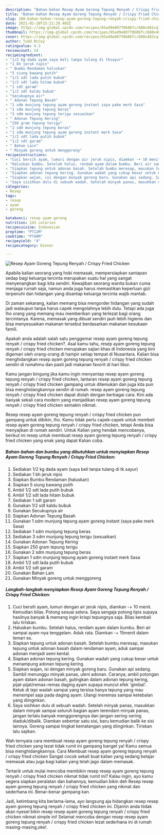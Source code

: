 ```yaml
---
description: "Bahan-bahan Resep Ayam Goreng Tepung Renyah / Crispy Fried Chicken yang lezat Untuk Jualan"
title: "Bahan-bahan Resep Ayam Goreng Tepung Renyah / Crispy Fried Chicken yang lezat Untuk Jualan"
slug: 160-bahan-bahan-resep-ayam-goreng-tepung-renyah-crispy-fried-chicken-yang-lezat-untuk-jualan
date: 2021-02-20T15:21:29.405Z
image: https://img-global.cpcdn.com/recipes/65ad9e807f0b06fc/680x482cq70/resep-ayam-goreng-tepung-renyah-crispy-fried-chicken-foto-resep-utama.jpg
thumbnail: https://img-global.cpcdn.com/recipes/65ad9e807f0b06fc/680x482cq70/resep-ayam-goreng-tepung-renyah-crispy-fried-chicken-foto-resep-utama.jpg
cover: https://img-global.cpcdn.com/recipes/65ad9e807f0b06fc/680x482cq70/resep-ayam-goreng-tepung-renyah-crispy-fried-chicken-foto-resep-utama.jpg
author: Todd McCoy
ratingvalue: 4.3
reviewcount: 14
recipeingredient:
- "1/2 kg dada ayam saya beli tanpa tulang di tksayur"
- "1 bh jeruk nipis"
- " Bumbu Rendaman haluskan"
- "5 siung bawang putih"
- "1/2 sdt lada putih bubuk"
- "1/2 sdt lada hitam bubuk"
- "1 sdt garam"
- "1/2 sdt kaldu bubuk"
- "Secukupnya air"
- " Adonan Tepung Basah"
- "1 sdm munjung tepung ayam goreng instant saya pake merk Sasa"
- "1 sdm munjung tepung beras"
- "3 sdm munjung tepung terigu sesuaikan"
- " Adonan Tepung Kering"
- "250 gram tepung terigu"
- "2 sdm munjung tepung beras"
- "1 sdm munjung tepung ayam goreng instant merk Sasa"
- "1/2 sdt lada putih bubuk"
- "1/2 sdt garam"
- " Bahan Lain"
- " Minyak goreng untuk menggoreng"
recipeinstructions:
- "Cuci bersih ayam, lumuri dengan air jeruk nipis, diamkan -+ 10 menit. Kemudian bilas. Potong sesuai selera. Saya sengaja potong tipis supaya hasilnya banyak &amp; memang ingin krispi tepungnya saja. Bilas kembali lalu tiriskan."
- "Haluskan bumbu. Setelah halus, rendam ayam dalam bumbu. Beri air sampai ayam-nya tenggelam. Aduk rata. Diamkan -+ 15menit dalam lemari es."
- "Siapkan tepung untuk adonan basah. Setelah bumbu meresap, masukan tepung untuk adonan basah dalam rendaman ayam, aduk sampai adonan menjadi semi kental."
- "Siapkan adonan tepung kering. Gunakan wadah yang cukup besar untuk menampung adonan tepung kering."
- "Siapkan wajan, isi dengan minyak goreng baru. Gunakan api sedang. Sambil menunggu minyak panas, uleni adonan. Caranya; ambil potongan ayam dalam adonan basah, gulingkan dalam adonan tepung kering, pijat-pijat/remas-remas daging ayam supaya muncul efek &#39;gimbal&#39;. Ketuk di tepi wadah sampai yang tersisa hanya tepung yang mau menempel saja pada daging ayam. Ulangi meremas sampai ketebalan yang diinginkan."
- "Saya sisihkan dulu di sebuah wadah. Setelah minyak panas, masukkan dalam minyak sampai seluruh bagian ayam terendam minyak panas, jangan terlalu banyak menggorengnya dan jangan sering-sering diaduk/dibalik. Diamkan sebentar satu sisi, baru kemudian balik ke sisi lainnya. Goreng sampai tingkat kematangan yang diinginkan. Tiriskan lalu sajikan."
categories:
- Resep
tags:
- resep
- ayam
- goreng

katakunci: resep ayam goreng 
nutrition: 143 calories
recipecuisine: Indonesian
preptime: "PT12M"
cooktime: "PT40M"
recipeyield: "4"
recipecategory: Dinner

---
```



![Resep Ayam Goreng Tepung Renyah / Crispy Fried Chicken](https://img-global.cpcdn.com/recipes/65ad9e807f0b06fc/680x482cq70/resep-ayam-goreng-tepung-renyah-crispy-fried-chicken-foto-resep-utama.jpg)

Apabila kalian seorang yang hobi memasak, mempersiapkan santapan sedap bagi keluarga tercinta merupakan suatu hal yang sangat menyenangkan bagi kita sendiri. Kewajiban seorang  wanita bukan cuma menjaga rumah saja, namun anda juga harus memastikan keperluan gizi terpenuhi dan hidangan yang disantap keluarga tercinta wajib mantab.

Di zaman  sekarang, kalian memang bisa mengorder hidangan yang sudah jadi walaupun tanpa harus capek mengolahnya lebih dulu. Tetapi ada juga lho orang yang memang mau memberikan yang terlezat bagi orang tercintanya. Karena, memasak yang dibuat sendiri jauh lebih higienis dan bisa menyesuaikan makanan tersebut berdasarkan makanan kesukaan famili. 



Apakah anda adalah salah satu penggemar resep ayam goreng tepung renyah / crispy fried chicken?. Asal kamu tahu, resep ayam goreng tepung renyah / crispy fried chicken merupakan sajian khas di Indonesia yang kini digemari oleh orang-orang di hampir setiap tempat di Nusantara. Kalian bisa menghidangkan resep ayam goreng tepung renyah / crispy fried chicken sendiri di rumahmu dan pasti jadi makanan favorit di hari libur.

Kamu jangan bingung jika kamu ingin menyantap resep ayam goreng tepung renyah / crispy fried chicken, lantaran resep ayam goreng tepung renyah / crispy fried chicken gampang untuk ditemukan dan juga kita pun bisa menghidangkannya sendiri di rumah. resep ayam goreng tepung renyah / crispy fried chicken dapat diolah dengan berbagai cara. Kini ada banyak sekali cara modern yang menjadikan resep ayam goreng tepung renyah / crispy fried chicken semakin nikmat.

Resep resep ayam goreng tepung renyah / crispy fried chicken pun gampang untuk dibikin, lho. Kamu tidak perlu capek-capek untuk membeli resep ayam goreng tepung renyah / crispy fried chicken, tetapi Anda bisa menyajikan di rumah sendiri. Untuk Kalian yang hendak mencobanya, berikut ini resep untuk membuat resep ayam goreng tepung renyah / crispy fried chicken yang enak yang dapat Kalian coba.

<!--inarticleads1-->

##### Bahan-bahan dan bumbu yang dibutuhkan untuk menyiapkan Resep Ayam Goreng Tepung Renyah / Crispy Fried Chicken:

1. Sediakan 1/2 kg dada ayam (saya beli tanpa tulang di tk.sayur)
1. Sediakan 1 bh jeruk nipis
1. Siapkan  Bumbu Rendaman (haluskan)
1. Siapkan 5 siung bawang putih
1. Ambil 1/2 sdt lada putih bubuk
1. Ambil 1/2 sdt lada hitam bubuk
1. Sediakan 1 sdt garam
1. Gunakan 1/2 sdt kaldu bubuk
1. Gunakan Secukupnya air
1. Siapkan  Adonan Tepung Basah
1. Gunakan 1 sdm munjung tepung ayam goreng instant (saya pake merk Sasa)
1. Sediakan 1 sdm munjung tepung beras
1. Sediakan 3 sdm munjung tepung terigu (sesuaikan)
1. Gunakan  Adonan Tepung Kering
1. Siapkan 250 gram tepung terigu
1. Gunakan 2 sdm munjung tepung beras
1. Siapkan 1 sdm munjung tepung ayam goreng instant merk Sasa
1. Ambil 1/2 sdt lada putih bubuk
1. Ambil 1/2 sdt garam
1. Gunakan  Bahan Lain
1. Gunakan  Minyak goreng untuk menggoreng




<!--inarticleads2-->

##### Langkah-langkah menyiapkan Resep Ayam Goreng Tepung Renyah / Crispy Fried Chicken:

1. Cuci bersih ayam, lumuri dengan air jeruk nipis, diamkan -+ 10 menit. Kemudian bilas. Potong sesuai selera. Saya sengaja potong tipis supaya hasilnya banyak &amp; memang ingin krispi tepungnya saja. Bilas kembali lalu tiriskan.
1. Haluskan bumbu. Setelah halus, rendam ayam dalam bumbu. Beri air sampai ayam-nya tenggelam. Aduk rata. Diamkan -+ 15menit dalam lemari es.
1. Siapkan tepung untuk adonan basah. Setelah bumbu meresap, masukan tepung untuk adonan basah dalam rendaman ayam, aduk sampai adonan menjadi semi kental.
1. Siapkan adonan tepung kering. Gunakan wadah yang cukup besar untuk menampung adonan tepung kering.
1. Siapkan wajan, isi dengan minyak goreng baru. Gunakan api sedang. Sambil menunggu minyak panas, uleni adonan. Caranya; ambil potongan ayam dalam adonan basah, gulingkan dalam adonan tepung kering, pijat-pijat/remas-remas daging ayam supaya muncul efek &#39;gimbal&#39;. Ketuk di tepi wadah sampai yang tersisa hanya tepung yang mau menempel saja pada daging ayam. Ulangi meremas sampai ketebalan yang diinginkan.
1. Saya sisihkan dulu di sebuah wadah. Setelah minyak panas, masukkan dalam minyak sampai seluruh bagian ayam terendam minyak panas, jangan terlalu banyak menggorengnya dan jangan sering-sering diaduk/dibalik. Diamkan sebentar satu sisi, baru kemudian balik ke sisi lainnya. Goreng sampai tingkat kematangan yang diinginkan. Tiriskan lalu sajikan.




Wah ternyata cara membuat resep ayam goreng tepung renyah / crispy fried chicken yang lezat tidak rumit ini gampang banget ya! Kamu semua bisa menghidangkannya. Cara Membuat resep ayam goreng tepung renyah / crispy fried chicken Sangat cocok sekali buat kalian yang sedang belajar memasak atau juga bagi kalian yang telah jago dalam memasak.

Tertarik untuk mulai mencoba membikin resep resep ayam goreng tepung renyah / crispy fried chicken nikmat tidak rumit ini? Kalau ingin, ayo kamu segera siapkan peralatan dan bahannya, kemudian bikin deh Resep resep ayam goreng tepung renyah / crispy fried chicken yang nikmat dan sederhana ini. Benar-benar gampang kan. 

Jadi, ketimbang kita berlama-lama, ayo langsung aja hidangkan resep resep ayam goreng tepung renyah / crispy fried chicken ini. Dijamin anda tiidak akan nyesel bikin resep resep ayam goreng tepung renyah / crispy fried chicken nikmat simple ini! Selamat mencoba dengan resep resep ayam goreng tepung renyah / crispy fried chicken lezat sederhana ini di rumah masing-masing,oke!.

